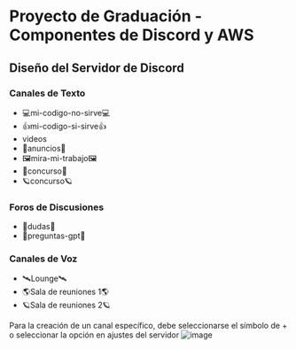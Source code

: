# Proyecto de Graduación - Componentes de Discord y AWS

## Diseño del Servidor de Discord

### Canales de Texto
* 💻mi-codigo-no-sirve💻
* 👍mi-codigo-si-sirve👍
* videos
* 📣anuncios📣
* 🖼mira-mi-trabajo🖼
* 🚀concurso🚀
* 🪐concurso🪐

### Foros de Discusiones
* 🤷dudas🤷
* 🤖preguntas-gpt🤖

### Canales de Voz
* 🛰Lounge🛰
* 🌎Sala de reuniones 1🌎
* 🪐Sala de reuniones 2🪐

Para la creación de un canal específico, debe seleccionarse el símbolo de + o seleccionar la opción en ajustes del servidor
![image](https://github.com/T0N1R/Proyecto-Graduaci-n/assets/35511339/28a98753-7759-4ad9-a3d3-32c54a54698a)

